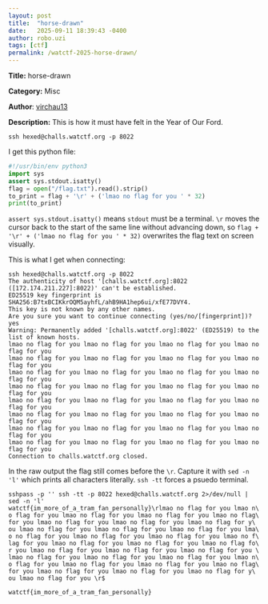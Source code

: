 ```yaml
---
layout: post
title:  "horse-drawn"
date:   2025-09-11 18:39:43 -0400
author: robo.uzi
tags: [ctf]
permalink: /watctf-2025-horse-drawn/
---
```


**Title:** horse-drawn

**Category:** Misc

**Author**: [virchau13](https://github.com/virchau13)

**Description:** This is how it must have felt in the Year of Our Ford.

`ssh hexed@challs.watctf.org -p 8022`

I get this python file:
```python
#!/usr/bin/env python3  
import sys  
assert sys.stdout.isatty()  
flag = open("/flag.txt").read().strip()  
to_print = flag + '\r' + ('lmao no flag for you ' * 32)  
print(to_print)
```
`assert sys.stdout.isatty()` means `stdout` must be a terminal. `\r` moves the cursor back to the start of the same line without advancing down, so `flag + '\r' + ('lmao no flag for you ' * 32)` overwrites the flag text on screen visually.

This is what I get when connecting:
```shell
ssh hexed@challs.watctf.org -p 8022  
The authenticity of host '[challs.watctf.org]:8022 ([172.174.211.227]:8022)' can't be established.  
ED25519 key fingerprint is SHA256:B7txBCIKkrOQM5ayhfL/ahB9HA1hep6ui/xfE77DVY4.  
This key is not known by any other names.  
Are you sure you want to continue connecting (yes/no/[fingerprint])? yes  
Warning: Permanently added '[challs.watctf.org]:8022' (ED25519) to the list of known hosts.  
lmao no flag for you lmao no flag for you lmao no flag for you lmao no flag for you 
lmao no flag for you lmao no flag for you lmao no flag for you lmao no flag for you 
lmao no flag for you lmao no flag for you lmao no flag for you lmao no flag for you 
lmao no flag for you lmao no flag for you lmao no flag for you lmao no flag for you 
lmao no flag for you lmao no flag for you lmao no flag for you lmao no flag for you 
lmao no flag for you lmao no flag for you lmao no flag for you lmao no flag for you 
lmao no flag for you lmao no flag for you lmao no flag for you lmao no flag for you 
lmao no flag for you lmao no flag for you lmao no flag for you lmao no flag for you    
Connection to challs.watctf.org closed.
```

In the raw output the flag still comes before the `\r`. Capture it with `sed -n 'l'` which prints all characters literally. `ssh -tt` forces a psuedo terminal. 
```shell
sshpass -p '' ssh -tt -p 8022 hexed@challs.watctf.org 2>/dev/null | sed -n 'l'  
watctf{im_more_of_a_tram_fan_personally}\rlmao no flag for you lmao n\  
o flag for you lmao no flag for you lmao no flag for you lmao no flag\  
for you lmao no flag for you lmao no flag for you lmao no flag for y\  
ou lmao no flag for you lmao no flag for you lmao no flag for you lma\  
o no flag for you lmao no flag for you lmao no flag for you lmao no f\  
lag for you lmao no flag for you lmao no flag for you lmao no flag fo\  
r you lmao no flag for you lmao no flag for you lmao no flag for you \  
lmao no flag for you lmao no flag for you lmao no flag for you lmao n\  
o flag for you lmao no flag for you lmao no flag for you lmao no flag\  
for you lmao no flag for you lmao no flag for you lmao no flag for y\  
ou lmao no flag for you \r$
```
`watctf{im_more_of_a_tram_fan_personally}`